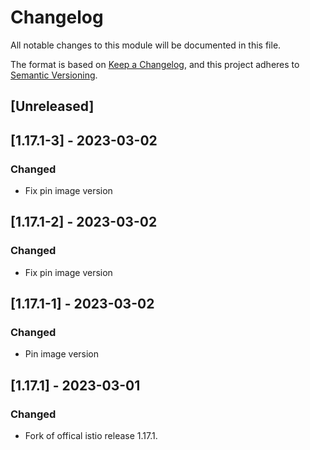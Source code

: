 # Changelog

All notable changes to this module will be documented in this file.

The format is based on [Keep a Changelog](https://keepachangelog.com/en/1.0.0/),
and this project adheres to [Semantic Versioning](https://semver.org/spec/v2.0.0.html).

## [Unreleased]


## [1.17.1-3] - 2023-03-02
### Changed
- Fix pin image version

## [1.17.1-2] - 2023-03-02
### Changed
- Fix pin image version

## [1.17.1-1] - 2023-03-02
### Changed
- Pin image version

## [1.17.1] - 2023-03-01
### Changed
- Fork of offical istio release 1.17.1.
